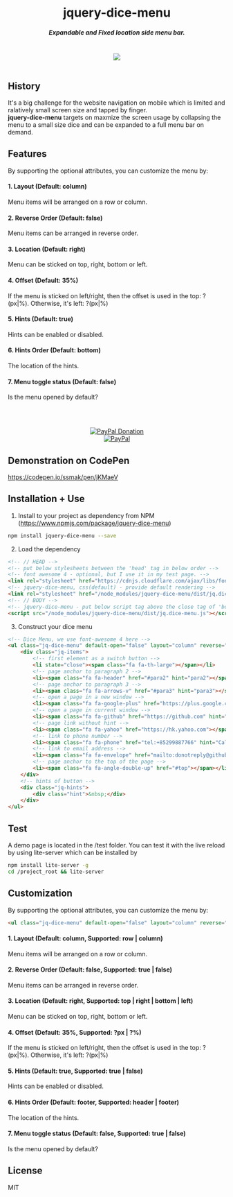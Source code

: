 <h1 align="center">jquery-dice-menu</h1>

<h5 align="center">Expandable and Fixed location side menu bar.</h5>
<br />
<div align="center">
  <a href="https://nodei.co/npm/jquery-dice-menu/">
    <img src="https://nodei.co/npm/jquery-dice-menu.png?compact=true">
  </a>
</div>
<br />

## History
It's a big challenge for the website navigation on mobile which is limited and ralatively small screen size and tapped by finger.<br />
**jquery-dice-menu** targets on maxmize the screen usage by collapsing the menu to a small size dice and can be expanded to a full menu bar on demand.

## Features
By supporting the optional attributes, you can customize the menu by:
#### 1. Layout (Default: column)
Menu items will be arranged on a row or column.
#### 2. Reverse Order (Default: false)
Menu items can be arranged in reverse order.
#### 3. Location (Default: right)
Menu can be sticked on top, right, bottom or left.
#### 4. Offset (Default: 35%)
If the menu is sticked on left/right, then the offset is used in the top: ?(px|%). Otherwise, it's left: ?(px|%)
#### 5. Hints (Default: true)
Hints can be enabled or disabled.
#### 6. Hints Order (Default: bottom)
The location of the hints.
#### 7. Menu toggle status (Default: false)
Is the menu opened by default?

<br /><br />
<div align="center">
  <a href="https://paypal.me/ssmak">
    <img src="https://img.shields.io/badge/Donate-PayPal-green.svg" alt="PayPal Donation" />
  </a>
  <br />
  <a href="https://paypal.me/ssmak">
    <img src="https://www.paypalobjects.com/webstatic/mktg/logo/AM_mc_vs_dc_ae.jpg" alt="PayPal" />
  </a>
</div>

## Demonstration on CodePen
https://codepen.io/ssmak/pen/jKMaeV

## Installation + Use
1. Install to your project as dependency from NPM (https://www.npmjs.com/package/jquery-dice-menu)
``` bash
npm install jquery-dice-menu --save
```
2. Load the dependency
``` html
<!-- // HEAD -->
<!-- put below stylesheets between the 'head' tag in below order -->
<!-- font awesome 4 - optional, but I use it in my test page. -->
<link rel="stylesheet" href="https://cdnjs.cloudflare.com/ajax/libs/font-awesome/4.7.0/css/font-awesome.min.css">
<!-- jquery-dice-menu, css(default) - provide default rendering -->
<link rel="stylesheet" href="/node_modules/jquery-dice-menu/dist/jq.dice-menu.min.css">
<!-- // BODY -->
<!-- jquery-dice-menu - put below script tag above the close tag of 'body' -->
<script src="/node_modules/jquery-dice-menu/dist/jq.dice-menu.js"></script>
```
3. Construct your dice menu
``` html
<!-- Dice Menu, we use font-awesome 4 here -->
<ul class="jq-dice-menu" default-open="false" layout="column" reverse="false" snap-to="right" offset="35%" show-hints="true" hints-order="footer">
	<div class="jq-items">
		<!-- first element as a switch button -->
		<li state="close"><span class="fa fa-th-large"></span></li>
		<!-- page anchor to paragraph 2 -->
		<li><span class="fa fa-header" href="#para2" hint="para2"></span></li>
		<!-- page anchor to paragraph 3 -->
		<li><span class="fa fa-arrows-v" href="#para3" hint="para3"></span></li>
		<!-- open a page in a new window -->
		<li><span class="fa fa-google-plus" href="https://plus.google.com/discover" target="_blank" hint="Google Plus"></span></li>
		<!-- open a page in current window -->
		<li><span class="fa fa-github" href="https://github.com" hint="Github"></span></li>
		<!-- page link without hint -->
		<li><span class="fa fa-yahoo" href="https://hk.yahoo.com"></span></li>
		<!-- link to phone number -->
		<li><span class="fa fa-phone" href="tel:+85299887766" hint="Call to hotline"></span></li>
		<!-- link to email address -->
		<li><span class="fa fa-envelope" href="mailto:donotreply@github.com" hint="Email for support"></span></li>
		<!-- page anchor to the top of the page -->
		<li><span class="fa fa-angle-double-up" href="#top"></span></li>
	</div>
	<!-- hints of button -->
	<div class="jq-hints">
		<div class="hint">&nbsp;</div>
	</div>
</ul>
```

## Test
A demo page is located in the /test folder. You can test it with the live reload by using lite-server which can be installed by
``` bash
npm install lite-server -g
cd /project_root && lite-server
```

## Customization
By supporting the optional attributes, you can customize the menu by:
``` html
<ul class="jq-dice-menu" default-open="false" layout="column" reverse="false" snap-to="right" offset="35%" show-hints="true" hints-order="footer"></ul>
```
#### 1. Layout (Default: column, Supported: row | column)
Menu items will be arranged on a row or column.
#### 2. Reverse Order (Default: false, Supported: true | false)
Menu items can be arranged in reverse order.
#### 3. Location (Default: right, Supported: top | right | bottom | left)
Menu can be sticked on top, right, bottom or left.
#### 4. Offset (Default: 35%, Supported: ?px | ?%)
If the menu is sticked on left/right, then the offset is used in the top: ?(px|%). Otherwise, it's left: ?(px|%)
#### 5. Hints (Default: true, Supported: true | false)
Hints can be enabled or disabled.
#### 6. Hints Order (Default: footer, Supported: header | footer)
The location of the hints.
#### 7. Menu toggle status (Default: false, Supported: true | false)
Is the menu opened by default?

## License
MIT

